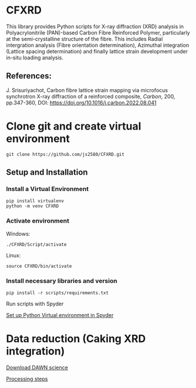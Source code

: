 # CFXRD

This library provides Python scripts for X-ray diffraction (XRD) analysis in Polyacrylonitrile (PAN)-based Carbon Fibre Reinforced Polymer, particularly at the semi-crystalline structure of the fibre. This includes Radial intergration analysis (Fibre orientation determination), Azimuthal integration (Lattice spacing determination) and finally lattice strain development under in-situ loading analysis. 

## References: 
J. Srisuriyachot, Carbon fibre lattice strain mapping via microfocus synchrotron X-ray diffraction of a reinforced composite, *Carbon*, 200, pp.347-360, DOI: https://doi.org/10.1016/j.carbon.2022.08.041

# Clone git and create virtual environment

```
git clone https://github.com/js2580/CFXRD.git
```

## Setup and Installation

### Install a Virtual Environment

```
pip install virtualenv
python -m venv CFXRD
```

### Activate environment

Windows:
```
./CFXRD/Script/activate
```
Linux: 
```
source CFXRD/bin/activate
```

### Install necessary libraries and version

```
pip install -r scripts/requirements.txt
```

Run scripts with Spyder

[Set up Python Virtual environment in Spyder](https://medium.com/analytics-vidhya/5-steps-setup-python-virtual-environment-in-spyder-ide-da151bafa337)

# Data reduction (Caking XRD integration)

[Download DAWN science](https://dawnsci.org/)

[Processing steps](https://lightform-group.github.io/wiki/tutorials/sxrd-caking)
